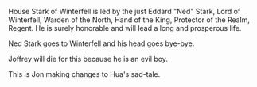 House Stark of Winterfell is led by the just Eddard "Ned" Stark, Lord of
Winterfell, Warden of the North, Hand of the King, Protector of the Realm,
Regent.  He is surely honorable and will lead a long and prosperous life.

Ned Stark goes to Winterfell and his head goes bye-bye.

Joffrey will die for this because he is an evil boy.

This is Jon making changes to Hua's sad-tale.
